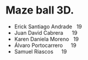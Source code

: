 # Maze ball 3D.

* Erick Santiago Andrade &nbsp; 19 <br />
* Juan David Cabrera &nbsp;&nbsp;&nbsp;&nbsp; 19 <br />
* Karen Daniela Moreno &nbsp; 19 <br />
* Álvaro Portocarrero &emsp; 19 <br />
* Samuel Riascos &emsp; 19 <br />

